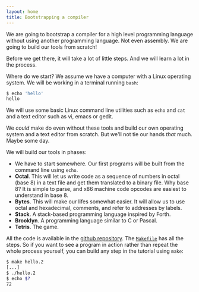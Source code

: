 ```yaml
---
layout: home
title: Bootstrapping a compiler
---
```

We are going to bootstrap a compiler for a high level programming language
without using another programming language. Not even assembly. We are going to
build our tools from scratch!

Before we get there, it will take a lot of little steps. And we will learn a lot
in the process.

Where do we start? We assume we have a computer with a Linux operating system.
We will be working in a terminal running `bash`:

```bash
$ echo 'hello'
hello
```

We will use some basic Linux command line utilities such as `echo` and `cat` and a text
editor such as vi, emacs or gedit.

We *could* make do even without these tools and build our own operating system and a text
editor from scratch. But we'll not tie our hands *that* much. Maybe some day.

We will build our tools in phases:
* We have to start somewhere. Our first programs will be built from the command line
  using `echo`.
* **Octal**. This will let us write code as a sequence of numbers in
  octal (base 8) in a text file and get them translated to a binary file.
  Why base 8? It is simple to parse, and x86 machine
  code opcodes are easiest to understand in base 8.
* **Bytes**. This will make our lifes somewhat easier. It will allow us to use
  octal and hexadecimal, comments, and refer to addresses by labels.
* **Stack**. A stack-based programming language inspired by Forth.
* **Brooklyn**. A programming language similar to C or Pascal.
* **Tetris**. The game.

All the code is available in the [github repository](https://github.com/tczajka/bootstrap).
The [`Makefile`](https://github.com/tczajka/bootstrap/blob/main/Makefile) has all the steps.
So if you want to see a program in action rather than repeat the whole process yourself,
you can build any step in the tutorial using `make`:

```bash
$ make hello.2
[...]
$ ./hello.2
$ echo $?
72
```
